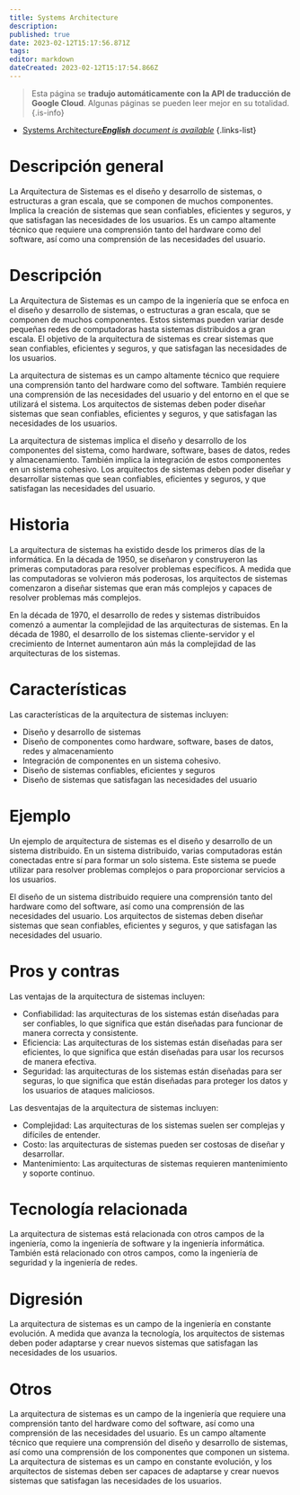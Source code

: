 ```yaml
---
title: Systems Architecture
description: 
published: true
date: 2023-02-12T15:17:56.871Z
tags: 
editor: markdown
dateCreated: 2023-02-12T15:17:54.866Z
---
```


> Esta página se **tradujo automáticamente con la API de traducción de Google Cloud**.
Algunas páginas se pueden leer mejor en su totalidad.{.is-info}



- [Systems Architecture***English** document is available*](/en/Knowledge-base/Dictionary/systems-architecture)
{.links-list}


# Descripción general
La Arquitectura de Sistemas es el diseño y desarrollo de sistemas, o estructuras a gran escala, que se componen de muchos componentes. Implica la creación de sistemas que sean confiables, eficientes y seguros, y que satisfagan las necesidades de los usuarios. Es un campo altamente técnico que requiere una comprensión tanto del hardware como del software, así como una comprensión de las necesidades del usuario.

# Descripción
La Arquitectura de Sistemas es un campo de la ingeniería que se enfoca en el diseño y desarrollo de sistemas, o estructuras a gran escala, que se componen de muchos componentes. Estos sistemas pueden variar desde pequeñas redes de computadoras hasta sistemas distribuidos a gran escala. El objetivo de la arquitectura de sistemas es crear sistemas que sean confiables, eficientes y seguros, y que satisfagan las necesidades de los usuarios.

La arquitectura de sistemas es un campo altamente técnico que requiere una comprensión tanto del hardware como del software. También requiere una comprensión de las necesidades del usuario y del entorno en el que se utilizará el sistema. Los arquitectos de sistemas deben poder diseñar sistemas que sean confiables, eficientes y seguros, y que satisfagan las necesidades de los usuarios.

La arquitectura de sistemas implica el diseño y desarrollo de los componentes del sistema, como hardware, software, bases de datos, redes y almacenamiento. También implica la integración de estos componentes en un sistema cohesivo. Los arquitectos de sistemas deben poder diseñar y desarrollar sistemas que sean confiables, eficientes y seguros, y que satisfagan las necesidades del usuario.

# Historia
La arquitectura de sistemas ha existido desde los primeros días de la informática. En la década de 1950, se diseñaron y construyeron las primeras computadoras para resolver problemas específicos. A medida que las computadoras se volvieron más poderosas, los arquitectos de sistemas comenzaron a diseñar sistemas que eran más complejos y capaces de resolver problemas más complejos.

En la década de 1970, el desarrollo de redes y sistemas distribuidos comenzó a aumentar la complejidad de las arquitecturas de sistemas. En la década de 1980, el desarrollo de los sistemas cliente-servidor y el crecimiento de Internet aumentaron aún más la complejidad de las arquitecturas de los sistemas.

# Características
Las características de la arquitectura de sistemas incluyen:

- Diseño y desarrollo de sistemas
- Diseño de componentes como hardware, software, bases de datos, redes y almacenamiento
- Integración de componentes en un sistema cohesivo.
- Diseño de sistemas confiables, eficientes y seguros
- Diseño de sistemas que satisfagan las necesidades del usuario

# Ejemplo
Un ejemplo de arquitectura de sistemas es el diseño y desarrollo de un sistema distribuido. En un sistema distribuido, varias computadoras están conectadas entre sí para formar un solo sistema. Este sistema se puede utilizar para resolver problemas complejos o para proporcionar servicios a los usuarios.

El diseño de un sistema distribuido requiere una comprensión tanto del hardware como del software, así como una comprensión de las necesidades del usuario. Los arquitectos de sistemas deben diseñar sistemas que sean confiables, eficientes y seguros, y que satisfagan las necesidades del usuario.

# Pros y contras
Las ventajas de la arquitectura de sistemas incluyen:

- Confiabilidad: las arquitecturas de los sistemas están diseñadas para ser confiables, lo que significa que están diseñadas para funcionar de manera correcta y consistente.
- Eficiencia: Las arquitecturas de los sistemas están diseñadas para ser eficientes, lo que significa que están diseñadas para usar los recursos de manera efectiva.
- Seguridad: las arquitecturas de los sistemas están diseñadas para ser seguras, lo que significa que están diseñadas para proteger los datos y los usuarios de ataques maliciosos.

Las desventajas de la arquitectura de sistemas incluyen:

- Complejidad: Las arquitecturas de los sistemas suelen ser complejas y difíciles de entender.
- Costo: las arquitecturas de sistemas pueden ser costosas de diseñar y desarrollar.
- Mantenimiento: Las arquitecturas de sistemas requieren mantenimiento y soporte continuo.

# Tecnología relacionada
La arquitectura de sistemas está relacionada con otros campos de la ingeniería, como la ingeniería de software y la ingeniería informática. También está relacionado con otros campos, como la ingeniería de seguridad y la ingeniería de redes.

# Digresión
La arquitectura de sistemas es un campo de la ingeniería en constante evolución. A medida que avanza la tecnología, los arquitectos de sistemas deben poder adaptarse y crear nuevos sistemas que satisfagan las necesidades de los usuarios.

# Otros
La arquitectura de sistemas es un campo de la ingeniería que requiere una comprensión tanto del hardware como del software, así como una comprensión de las necesidades del usuario. Es un campo altamente técnico que requiere una comprensión del diseño y desarrollo de sistemas, así como una comprensión de los componentes que componen un sistema. La arquitectura de sistemas es un campo en constante evolución, y los arquitectos de sistemas deben ser capaces de adaptarse y crear nuevos sistemas que satisfagan las necesidades de los usuarios.
